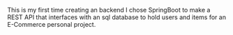 This is my first time creating an backend I chose SpringBoot to make a REST API that interfaces with an sql database to hold users and items for an E-Commerce personal project.
